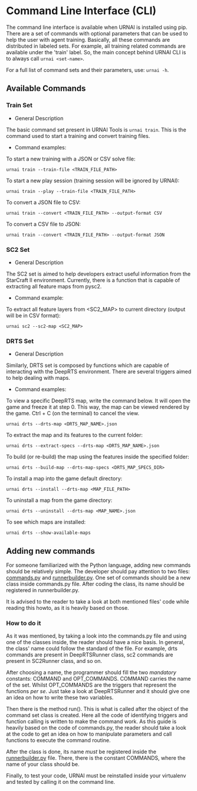 # Command Line Interface (CLI)

The command line interface is available when URNAI is installed using pip. There are a set of commands with optional parameters that can be used to help the user with agent training. Basically, all these commands are distributed in labeled sets. For example, all training related commands are available under the 'train' label. So, the main concept behind URNAI CLI is to always call ``urnai <set-name>``. 

For a full list of command sets and their parameters, use: ``urnai -h``.

## Available Commands

### Train Set

- General Description

The basic command set present in URNAI Tools is ``urnai train``. This is the command used to start a training and convert training files.

- Command examples:

To start a new training with a JSON or CSV solve file:

```
urnai train --train-file <TRAIN_FILE_PATH>
```

To start a new play session (training session will be ignored by URNAI):

```
urnai train --play --train-file <TRAIN_FILE_PATH>
```

To convert a JSON file to CSV:

```
urnai train --convert <TRAIN_FILE_PATH> --output-format CSV
```

To convert a CSV file to JSON:

```
urnai train --convert <TRAIN_FILE_PATH> --output-format JSON
```

### SC2 Set

- General Description

The SC2 set is aimed to help developers extract useful information from the StarCraft II environment. Currently, there is a function that is capable of extracting all feature maps from pysc2. 

- Command example:

To extract all feature layers from <SC2_MAP> to current directory (output will be in CSV format):

```
urnai sc2 --sc2-map <SC2_MAP>
```

### DRTS Set

- General Description

Similarly, DRTS set is composed by functions which are capable of interacting with the DeepRTS environment. There are several triggers aimed to help dealing with maps. 

- Command examples:

To view a specific DeepRTS map, write the command below. It will open the game and freeze it at step 0. This way, the map can be viewed rendered by the game. Ctrl + C (on the terminal) to cancel the view.


```
urnai drts --drts-map <DRTS_MAP_NAME>.json
```

To extract the map and its features to the current folder:

```
urnai drts --extract-specs --drts-map <DRTS_MAP_NAME>.json
```

To build (or re-build) the map using the features inside the specified folder:

```
urnai drts --build-map --drts-map-specs <DRTS_MAP_SPECS_DIR>
```

To install a map into the game default directory:

```
urnai drts --install --drts-map <MAP_FILE_PATH>
```

To uninstall a map from the game directory:

```
urnai drts --uninstall --drts-map <MAP_NAME>.json
```

To see which maps are installed:

```
urnai drts --show-available-maps
```

## Adding new commands

For someone familiarized with the Python language, adding new commands should be relatively simple. The developer should pay attention to two files: [commands.py](https://github.com/UFRN-URNAI/urnai-tools/blob/master/urnai/runner/commands.py) and [runnerbuilder.py](https://github.com/UFRN-URNAI/urnai-tools/blob/master/urnai/runner/runnerbuilder.py). One set of commands should be a new class inside commands.py file. After coding the class, its name should be registered in runnerbuilder.py.

It is advised to the reader to take a look at both mentioned files' code while reading this howto, as it is heavily based on those.

### How to do it

As it was mentioned, by taking a look into the commands.py file and using one of the classes inside, the reader should have a nice basis. In general, the class' name could follow the standard of the file. For example, drts commands are present in DeepRTSRunner class, sc2 commands are present in SC2Runner class, and so on.

After choosing a name, the programmer should fill the two *mandatory* constants: COMMAND and OPT_COMMANDS. COMMAND carries the name of the set. Whilst OPT_COMMANDS are the triggers that represent the functions _per se_. Just take a look at DeepRTSRunner and it should give one an idea on how to write these two variables.

Then there is the method run(). This is what is called after the object of the command set class is created. Here all the code of identifying triggers and function calling is written to make the command work. As this guide is heavily based on the code of commands.py, the reader should take a look at the code to get an idea on how to manipulate parameters and call functions to execute the command routine.

After the class is done, its name *must* be registered inside the [runnerbuilder.py](https://github.com/UFRN-URNAI/urnai-tools/blob/master/urnai/runner/runnerbuilder.py) file. There, there is the constant COMMANDS, where the name of your class should be.

Finally, to test your code, URNAI must be reinstalled inside your virtualenv and tested by calling it on the command line.

